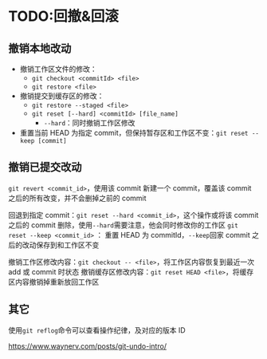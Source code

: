 # TODO:回撤&回滚

## 撤销本地改动

- 撤销工作区文件的修改：
  - `git checkout <commitId> <file>`
  - `git restore <file>`
- 撤销提交到缓存区的修改：
  - `git restore --staged <file>`
  - `git reset [--hard] <commitId> [file_name]`
    - `--hard`：同时撤销工作区修改
- 重置当前 HEAD 为指定 commit，但保持暂存区和工作区不变：`git reset --keep [commit]`

## 撤销已提交改动

`git revert <commit_id>`，使用该 commit 新建一个 commit，覆盖该 commit 之后的所有改变，并不会删掉之前的 commit

回退到指定 commit：`git reset --hard <commit_id>`，这个操作或将该 commit 之后的 commit 删除，使用`--hard`需要注意，他会同时修改你的工作区
`git reset --keep <commit_id>` ： 重置 HEAD 为 commitId，`--keep`回家 commit 之后的改动保存到和工作区不变

撤销工作区修改内容：`git checkout -- <file>`，将工作区内容恢复到最近一次 add 或 commit 时状态
撤销缓存区修改内容：`git reset HEAD <file>`，将缓存区内容撤销掉重新放回工作区

## 其它

使用`git reflog`命令可以查看操作纪律，及对应的版本 ID

https://www.waynerv.com/posts/git-undo-intro/
